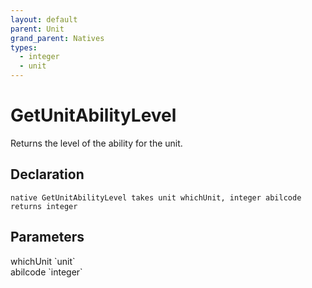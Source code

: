 ```yaml
---
layout: default
parent: Unit
grand_parent: Natives
types:
  - integer
  - unit
---
```


# GetUnitAbilityLevel
Returns the level of the ability for the unit.

## Declaration

```
native GetUnitAbilityLevel takes unit whichUnit, integer abilcode returns integer
```

## Parameters
<dl>
  <dt>whichUnit `unit`</dt>
  <dd></dd>

  <dt>abilcode `integer`</dt>
  <dd></dd>
</dl>